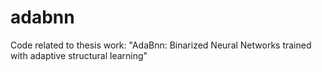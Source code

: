 # adabnn
Code related to thesis work: "AdaBnn: Binarized Neural Networks trained with adaptive structural learning"
